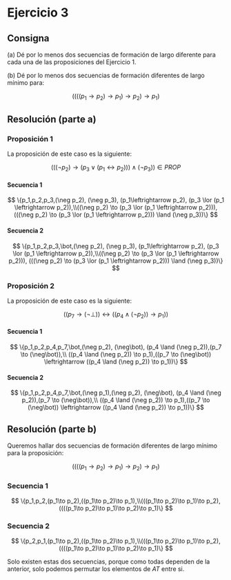 # Ejercicio 3

## Consigna

(a) Dé por lo menos dos secuencias de formación de largo diferente para cada una de las proposiciones del Ejercicio 1.

(b) Dé por lo menos dos secuencias de formación diferentes de largo mínimo para:

$$
((((p_1 \to p_2) \to p_1) \to p_2) \to p_1)
$$

## Resolución (parte a)

### Proposición 1

La proposición de este caso es la siguiente:

$$(((\neg p_2) \to (p_3 \lor (p_1 \leftrightarrow p_2))) \land (\neg p_3)) \in PROP$$

#### Secuencia 1

$$
\{p_1,p_2,p_3,(\neg p_2), (\neg p_3), (p_1\leftrightarrow p_2), (p_3 \lor (p_1 \leftrightarrow p_2)),\\((\neg p_2) \to (p_3 \lor (p_1 \leftrightarrow p_2))), (((\neg p_2) \to (p_3 \lor (p_1 \leftrightarrow p_2))) \land (\neg p_3))\}
$$

#### Secuencia 2

$$
\{p_1,p_2,p_3,\bot,(\neg p_2), (\neg p_3), (p_1\leftrightarrow p_2), (p_3 \lor (p_1 \leftrightarrow p_2)),\\((\neg p_2) \to (p_3 \lor (p_1 \leftrightarrow p_2))), (((\neg p_2) \to (p_3 \lor (p_1 \leftrightarrow p_2))) \land (\neg p_3))\}
$$

### Proposición 2

La proposición de este caso es la siguiente:

$$
((p_7 \to (\neg\bot)) \leftrightarrow ((p_4 \land (\neg p_2)) \to p_1))
$$

#### Secuencia 1

$$
\{p_1,p_2,p_4,p_7,\bot,(\neg p_2), (\neg\bot), (p_4 \land (\neg p_2)),(p_7 \to (\neg\bot)),\\ ((p_4 \land (\neg p_2)) \to p_1),((p_7 \to (\neg\bot)) \leftrightarrow ((p_4 \land (\neg p_2)) \to p_1))\}
$$

#### Secuencia 2

$$
\{p_1,p_2,p_4,p_7,\bot,(\neg p_1),(\neg p_2), (\neg\bot), (p_4 \land (\neg p_2)),(p_7 \to (\neg\bot)),\\ ((p_4 \land (\neg p_2)) \to p_1),((p_7 \to (\neg\bot)) \leftrightarrow ((p_4 \land (\neg p_2)) \to p_1))\}
$$

## Resolución (parte b)

Queremos hallar dos secuencias de formación diferentes de largo mínimo para la proposición:

$$
((((p_1 \to p_2) \to p_1) \to p_2) \to p_1)
$$

### Secuencia 1

$$
\{p_1,p_2,(p_1\to p_2),((p_1\to p_2)\to p_1),\\(((p_1\to p_2)\to p_1)\to p_2),((((p_1\to p_2)\to p_1)\to p_2)\to p_1)\}
$$

### Secuencia 2

$$
\{p_2,p_1,(p_1\to p_2),((p_1\to p_2)\to p_1),\\(((p_1\to p_2)\to p_1)\to p_2),((((p_1\to p_2)\to p_1)\to p_2)\to p_1)\}
$$

Solo existen estas dos secuencias, porque como todas dependen de la anterior, solo podemos permutar los elementos de $AT$ entre si.